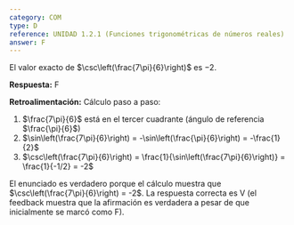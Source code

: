 ```yaml
---
category: COM
type: D
reference: UNIDAD 1.2.1 (Funciones trigonométricas de números reales)
answer: F
---
```


El valor exacto de $\csc\left(\frac{7\pi}{6}\right)$ es $-2$.

**Respuesta:** F

**Retroalimentación:**
Cálculo paso a paso:

1. $\frac{7\pi}{6}$ está en el tercer cuadrante (ángulo de referencia $\frac{\pi}{6}$)
2. $\sin\left(\frac{7\pi}{6}\right) = -\sin\left(\frac{\pi}{6}\right) = -\frac{1}{2}$
3. $\csc\left(\frac{7\pi}{6}\right) = \frac{1}{\sin\left(\frac{7\pi}{6}\right)} = \frac{1}{-1/2} = -2$

El enunciado es verdadero porque el cálculo muestra que $\csc\left(\frac{7\pi}{6}\right) = -2$. La respuesta correcta es V (el feedback muestra que la afirmación es verdadera a pesar de que inicialmente se marcó como F).
